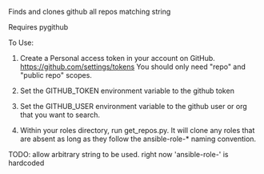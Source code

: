 Finds and clones github all repos matching string

Requires pygithub

To Use:
1.  Create a Personal access token in your account on GitHub.  https://github.com/settings/tokens  You should only need "repo" and "public repo" scopes.

2. Set the GITHUB_TOKEN environment variable to the github token

3. Set the GITHUB_USER environment variable to the github user or org that you want to search.

4. Within your roles directory, run get_repos.py.  It will clone any roles that are absent as long as they follow the ansible-role-* naming convention.


TODO: allow arbitrary string to be used.  right now 'ansible-role-' is hardcoded
